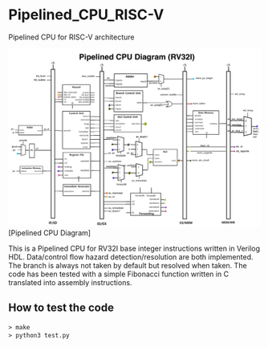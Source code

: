 # Pipelined_CPU_RISC-V
 Pipelined CPU for RISC-V architecture

![image](Pipelined_CPU_diagram.jpg)
[Pipelined CPU Diagram]

This is a Pipelined CPU for RV32I base integer instructions written in Verilog HDL. Data/control flow hazard detection/resolution are both implemented. The branch is always not taken by default but resolved when taken. The code has been tested with a simple Fibonacci function written in C translated into assembly instructions.


## How to test the code
```
> make
> python3 test.py
```